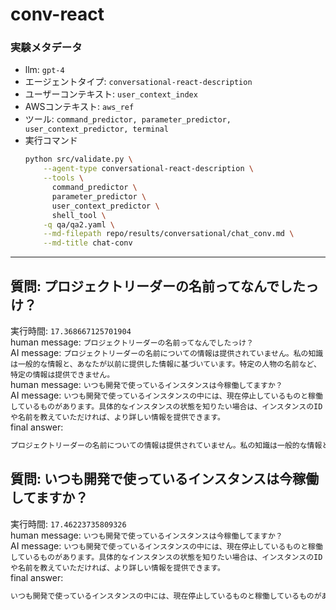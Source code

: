 
conv-react
==========
  

### 実験メタデータ
  

- llm: `gpt-4`
- エージェントタイプ: `conversational-react-description`
- ユーザーコンテキスト: `user_context_index`
- AWSコンテキスト: `aws_ref`
- ツール: `command_predictor, parameter_predictor, user_context_predictor, terminal`
- 実行コマンド
  ```bash
  python src/validate.py \
      --agent-type conversational-react-description \
      --tools \
        command_predictor \
        parameter_predictor \
        user_context_predictor \
        shell_tool \
      -q qa/qa2.yaml \
      --md-filepath repo/results/conversational/chat_conv.md \
      --md-title chat-conv
  ```


  
---  

## 質問: プロジェクトリーダーの名前ってなんでしたっけ？
  
実行時間: `17.368667125701904`  
human message: `プロジェクトリーダーの名前ってなんでしたっけ？`  
AI message: `プロジェクトリーダーの名前についての情報は提供されていません。私の知識は一般的な情報と、あなたが以前に提供した情報に基づいています。特定の人物の名前など、特定の情報は提供できません。`  
human message: `いつも開発で使っているインスタンスは今稼働してますか？`  
AI message: `いつも開発で使っているインスタンスの中には、現在停止しているものと稼働しているものがあります。具体的なインスタンスの状態を知りたい場合は、インスタンスのIDや名前を教えていただければ、より詳しい情報を提供できます。`  
final answer:

```bash
プロジェクトリーダーの名前についての情報は提供されていません。私の知識は一般的な情報と、あなたが以前に提供した情報に基づいています。特定の人物の名前など、特定の情報は提供できません。
```  

## 質問: いつも開発で使っているインスタンスは今稼働してますか？
  
実行時間: `17.46223735809326`  
human message: `いつも開発で使っているインスタンスは今稼働してますか？`  
AI message: `いつも開発で使っているインスタンスの中には、現在停止しているものと稼働しているものがあります。具体的なインスタンスの状態を知りたい場合は、インスタンスのIDや名前を教えていただければ、より詳しい情報を提供できます。`  
final answer:

```bash
いつも開発で使っているインスタンスの中には、現在停止しているものと稼働しているものがあります。具体的なインスタンスの状態を知りたい場合は、インスタンスのIDや名前を教えていただければ、より詳しい情報を提供できます。
```  
